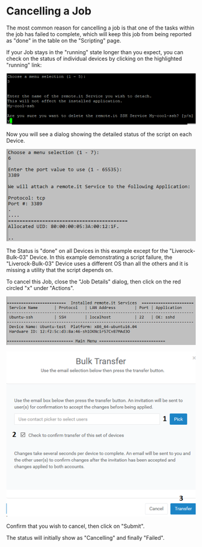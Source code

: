 # Cancelling a Job

The most common reason for cancelling a job is that one of the tasks within the job has failed to complete, which will keep this job from being reported as "done" in the table on the "Scripting" page.

If your Job stays in the "running" state longer than you expect, you can check on the status of individual devices by clicking on the highlighted "running" link:

![](../../.gitbook/assets/image%20%28171%29.png)

Now you will see a dialog showing the detailed status of the script on each Device.

![](../../.gitbook/assets/image%20%28112%29.png)

The Status is "done" on all Devices in this example except for the "Liverock-Bulk-03" Device.  In this example demonstrating a script failure, the "Liverock-Bulk-03" Device uses a different OS than all the others and it is missing a utility that the script depends on.

To cancel this Job, close the "Job Details" dialog, then click on the red circled "x" under "Actions".

![](../../.gitbook/assets/image%20%2823%29.png)

![](../../.gitbook/assets/image%20%28299%29.png)

Confirm that you wish to cancel, then click on "Submit".

The status will initially show as "Cancelling" and finally "Failed".

